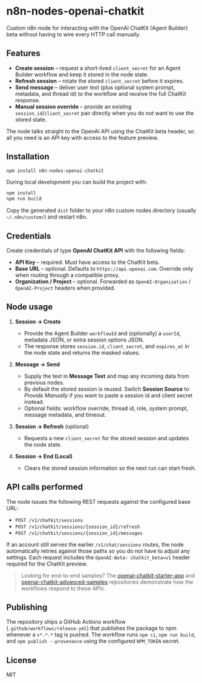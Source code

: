 # n8n-nodes-openai-chatkit

Custom n8n node for interacting with the OpenAI ChatKit (Agent Builder) beta without having to wire every HTTP call manually.

## Features

- **Create session** – request a short-lived `client_secret` for an Agent Builder workflow and keep it stored in the node state.
- **Refresh session** – rotate the stored `client_secret` before it expires.
- **Send message** – deliver user text (plus optional system prompt, metadata, and thread id) to the workflow and receive the full ChatKit response.
- **Manual session override** – provide an existing `session_id`/`client_secret` pair directly when you do not want to use the stored state.

The node talks straight to the OpenAI API using the ChatKit beta header, so all you need is an API key with access to the feature preview.

## Installation

```bash
npm install n8n-nodes-openai-chatkit
```

During local development you can build the project with:

```bash
npm install
npm run build
```

Copy the generated `dist` folder to your n8n custom nodes directory (usually `~/.n8n/custom/`) and restart n8n.

## Credentials

Create credentials of type **OpenAI ChatKit API** with the following fields:

- **API Key** – required. Must have access to the ChatKit beta.
- **Base URL** – optional. Defaults to `https://api.openai.com`. Override only when routing through a compatible proxy.
- **Organization / Project** – optional. Forwarded as `OpenAI-Organization` / `OpenAI-Project` headers when provided.

## Node usage

1. **Session → Create**
   - Provide the Agent Builder `workflowId` and (optionally) a `userId`, metadata JSON, or extra session options JSON.
   - The response stores `session.id`, `client_secret`, and `expires_at` in the node state and returns the masked values.

2. **Message → Send**
   - Supply the text in **Message Text** and map any incoming data from previous nodes.
   - By default the stored session is reused. Switch **Session Source** to *Provide Manually* if you want to paste a session id and client secret instead.
   - Optional fields: workflow override, thread id, role, system prompt, message metadata, and timeout.

3. **Session → Refresh** (optional)
   - Requests a new `client_secret` for the stored session and updates the node state.

4. **Session → End (Local)**
   - Clears the stored session information so the next run can start fresh.

## API calls performed

The node issues the following REST requests against the configured base URL:

- `POST /v1/chatkit/sessions`
- `POST /v1/chatkit/sessions/{session_id}/refresh`
- `POST /v1/chatkit/sessions/{session_id}/messages`

If an account still serves the earlier `/v1/chat/sessions` routes, the node automatically retries against those paths so you do not have to adjust any settings. Each request includes the `OpenAI-Beta: chatkit_beta=v1` header required for the ChatKit preview.

> Looking for end-to-end samples? The [openai-chatkit-starter-app](https://github.com/openai/openai-chatkit-starter-app) and [openai-chatkit-advanced-samples](https://github.com/openai/openai-chatkit-advanced-samples) repositories demonstrate how the workflows respond to these APIs.

## Publishing

The repository ships a GitHub Actions workflow (`.github/workflows/release.yml`) that publishes the package to npm whenever a `v*.*.*` tag is pushed. The workflow runs `npm ci`, `npm run build`, and `npm publish --provenance` using the configured `NPM_TOKEN` secret.

## License

MIT
